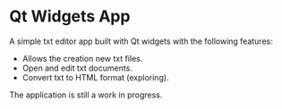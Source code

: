 # Qt Widgets App

A simple txt editor app built with Qt widgets with the following features:
- Allows the creation new txt files.
- Open and edit txt documents.
- Convert txt to HTML format (exploring).

The application is still a work in progress.